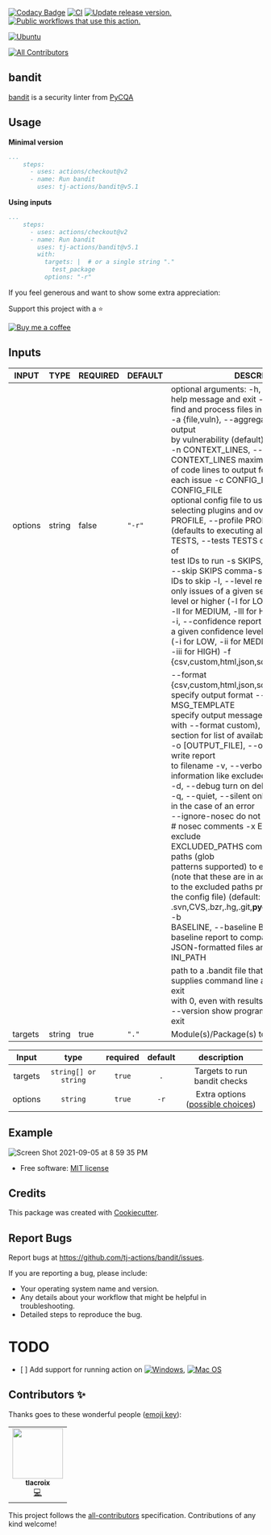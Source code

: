 [![Codacy Badge](https://api.codacy.com/project/badge/Grade/54e8fe5beafd46a5bbbc5ae5964e02f3)](https://app.codacy.com/gh/tj-actions/bandit?utm_source=github.com\&utm_medium=referral\&utm_content=tj-actions/bandit\&utm_campaign=Badge_Grade_Settings)
[![CI](https://github.com/tj-actions/bandit/workflows/CI/badge.svg)](https://github.com/tj-actions/bandit/actions?query=workflow%3ACI)
[![Update release version.](https://github.com/tj-actions/bandit/workflows/Update%20release%20version./badge.svg)](https://github.com/tj-actions/bandit/actions?query=workflow%3A%22Update+release+version.%22)
[![Public workflows that use this action.](https://img.shields.io/endpoint?url=https%3A%2F%2Fused-by.vercel.app%2Fapi%2Fgithub-actions%2Fused-by%3Faction%3Dtj-actions%2Fbandit%26badge%3Dtrue)](https://github.com/search?o=desc\&q=tj-actions+bandit+language%3AYAML\&s=\&type=Code)

[![Ubuntu](https://img.shields.io/badge/Ubuntu-E95420?logo=ubuntu\&logoColor=white)](https://docs.github.com/en/actions/reference/workflow-syntax-for-github-actions#jobsjob_idruns-on)

<!-- ALL-CONTRIBUTORS-BADGE:START - Do not remove or modify this section -->

[![All Contributors](https://img.shields.io/badge/all_contributors-1-orange.svg?style=flat-square)](#contributors-)

<!-- ALL-CONTRIBUTORS-BADGE:END -->

## bandit

[bandit](https://github.com/PyCQA/bandit) is a security linter from [PyCQA](https://github.com/PyCQA?type=source)

## Usage

**Minimal version**

```yaml
...
    steps:
      - uses: actions/checkout@v2
      - name: Run bandit
        uses: tj-actions/bandit@v5.1
```

**Using inputs**

```yaml
...
    steps:
      - uses: actions/checkout@v2
      - name: Run bandit
        uses: tj-actions/bandit@v5.1
        with:
          targets: |  # or a single string "." 
            test_package
          options: "-r"
```

If you feel generous and want to show some extra appreciation:

Support this project with a :star:

[![Buy me a coffee][buymeacoffee-shield]][buymeacoffee]

[buymeacoffee]: https://www.buymeacoffee.com/jackton1

[buymeacoffee-shield]: https://www.buymeacoffee.com/assets/img/custom_images/orange_img.png

## Inputs

<!-- AUTO-DOC-INPUT:START - Do not remove or modify this section -->

|  INPUT  |  TYPE  | REQUIRED | DEFAULT |                                                                                                                                                                                                                                                                                                                                                                                                                                                                                                               DESCRIPTION                                                                                                                                                                                                                                                                                                                                                                                                                                                                                                                |
|---------|--------|----------|---------|------------------------------------------------------------------------------------------------------------------------------------------------------------------------------------------------------------------------------------------------------------------------------------------------------------------------------------------------------------------------------------------------------------------------------------------------------------------------------------------------------------------------------------------------------------------------------------------------------------------------------------------------------------------------------------------------------------------------------------------------------------------------------------------------------------------------------------------------------------------------------------------------------------------------------------------------------------------------------------------------------------------------------------------|
| options | string |  false   | `"-r"`  | optional arguments: -h, --help show this<br> help message and exit -r, --recursive<br> find and process files in subdirectories<br> -a {file,vuln}, --aggregate {file,vuln} aggregate output<br> by vulnerability (default) or by filename<br> -n CONTEXT\_LINES, --number CONTEXT\_LINES maximum number<br> of code lines to output for<br> each issue -c CONFIG\_FILE, --configfile CONFIG\_FILE<br> optional config file to use for<br> selecting plugins and overriding defaults -p<br> PROFILE, --profile PROFILE profile to use<br> (defaults to executing all tests) -t<br> TESTS, --tests TESTS comma-separated list of<br> test IDs to run -s SKIPS,<br> --skip SKIPS comma-separated list of test<br> IDs to skip -l, --level report<br> only issues of a given severity<br> level or higher (-l for LOW,<br> -ll for MEDIUM, -lll for HIGH)<br> -i, --confidence report only issues of<br> a given confidence level or higher<br> (-i for LOW, -ii for MEDIUM,<br> -iii for HIGH) -f {csv,custom,html,json,screen,txt,xml,yaml},  |
|         |        |          |         |  --format<br> {csv,custom,html,json,screen,txt,xml,yaml} specify output format --msg-template MSG\_TEMPLATE<br> specify output message template (only usable<br> with --format custom), see CUSTOM FORMAT<br> section for list of available values<br> -o \[OUTPUT\_FILE], --output \[OUTPUT\_FILE] write report<br> to filename -v, --verbose output extra<br> information like excluded and included files<br> -d, --debug turn on debug mode<br> -q, --quiet, --silent only show output<br> in the case of an error<br> --ignore-nosec do not skip lines with<br> # nosec comments -x EXCLUDED\_PATHS, --exclude<br> EXCLUDED\_PATHS comma-separated list of paths (glob<br> patterns supported) to exclude from scan<br> (note that these are in addition<br> to the excluded paths provided in<br> the config file) (default: .svn,CVS,.bzr,.hg,.git,**pycache**,.tox,.eggs,\*.egg) -b<br> BASELINE, --baseline BASELINE path of a<br> baseline report to compare against (only<br> JSON-formatted files are accepted) --ini INI\_PATH<br>   |
|         |        |          |         |                                                                                                                                                                                                                                                                                                                                                                                                                               path to a .bandit file that<br> supplies command line arguments --exit-zero exit<br> with 0, even with results found<br> --version show program's version number and<br>exit                                                                                                                                                                                                                                                                                                                                                                                                                               |
| targets | string |   true   |  `"."`  |                                                                                                                                                                                                                                                                                                                                                                                                                                                                                                Module(s)/Package(s) to run bandit checks                                                                                                                                                                                                                                                                                                                                                                                                                                                                                                 |

<!-- AUTO-DOC-INPUT:END -->

|   Input       |    type    |  required     |  default                      |  description  |
|:-------------:|:-----------:|:-------------:|:----------------------------:|:-------------:|
| targets |  `string[] or string`   |    `true`    | `.`                      | Targets to run bandit checks  |
| options |  `string`   |    `true`    | `-r`                      | Extra options ([possible choices](https://github.com/tj-actions/bandit/blob/main/action.yml#L13))  |

## Example

![Screen Shot 2021-09-05 at 8 59 35 PM](https://user-images.githubusercontent.com/17484350/132146947-1794341e-da4d-485c-b011-abb008df8f14.png)

*   Free software: [MIT license](LICENSE)

## Credits

This package was created with [Cookiecutter](https://github.com/cookiecutter/cookiecutter).

## Report Bugs

Report bugs at https://github.com/tj-actions/bandit/issues.

If you are reporting a bug, please include:

*   Your operating system name and version.
*   Any details about your workflow that might be helpful in troubleshooting.
*   Detailed steps to reproduce the bug.

# TODO

*   \[ ] Add support for running action on [![Windows](https://img.shields.io/badge/Windows-0078D6?logo=windows\&logoColor=white)](https://docs.github.com/en/actions/reference/workflow-syntax-for-github-actions#jobsjob_idruns-on), [![Mac OS](https://img.shields.io/badge/mac%20os-000000?logo=macos\&logoColor=F0F0F0)](https://docs.github.com/en/actions/reference/workflow-syntax-for-github-actions#jobsjob_idruns-on)

## Contributors ✨

Thanks goes to these wonderful people ([emoji key](https://allcontributors.org/docs/en/emoji-key)):

<!-- ALL-CONTRIBUTORS-LIST:START - Do not remove or modify this section -->

<!-- prettier-ignore-start -->

<!-- markdownlint-disable -->

<table>
  <tr>
    <td align="center"><a href="https://nuagelab.com"><img src="https://avatars.githubusercontent.com/u/4560307?v=4?s=100" width="100px;" alt=""/><br /><sub><b>tlacroix</b></sub></a><br /><a href="https://github.com/tj-actions/bandit/commits?author=tlacroix" title="Code">💻</a></td>
  </tr>
</table>

<!-- markdownlint-restore -->

<!-- prettier-ignore-end -->

<!-- ALL-CONTRIBUTORS-LIST:END -->

This project follows the [all-contributors](https://github.com/all-contributors/all-contributors) specification. Contributions of any kind welcome!
